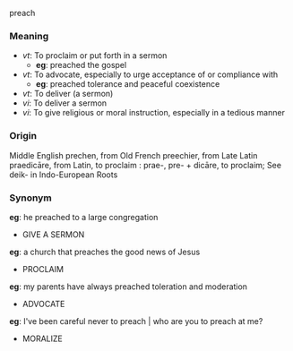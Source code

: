 preach
### Meaning
+ _vt_: To proclaim or put forth in a sermon
    + __eg__: preached the gospel
+ _vt_: To advocate, especially to urge acceptance of or compliance with
    + __eg__: preached tolerance and peaceful coexistence
+ _vt_: To deliver (a sermon)
+ _vi_: To deliver a sermon
+ _vi_: To give religious or moral instruction, especially in a tedious manner

### Origin

Middle English prechen, from Old French preechier, from Late Latin praedicāre, from Latin, to proclaim : prae-, pre- + dicāre, to proclaim; See deik- in Indo-European Roots

### Synonym

__eg__: he preached to a large congregation

+ GIVE A SERMON

__eg__: a church that preaches the good news of Jesus

+ PROCLAIM

__eg__: my parents have always preached toleration and moderation

+ ADVOCATE

__eg__: I've been careful never to preach | who are you to preach at me?

+ MORALIZE


